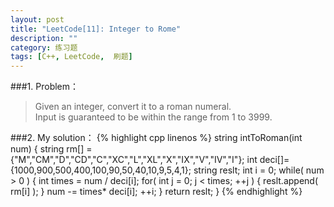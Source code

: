 ```yaml
---
layout: post
title: "LeetCode[11]: Integer to Rome"
description: ""
category: 练习题
tags: [C++, LeetCode,  刷题]
---
```

###1. Problem：
<blockquote>
Given an integer, convert it to a roman numeral.
<br>
Input is guaranteed to be within the range from 1 to 3999.
</blockquote>
###2. My solution：
{% highlight cpp linenos %}
    string intToRoman(int num) 
    {
        string rm[] = {"M","CM","D","CD","C","XC","L","XL","X","IX","V","IV","I"};
        int deci[]={1000,900,500,400,100,90,50,40,10,9,5,4,1};
        string reslt;
        int i = 0;
        while( num > 0 )
        {
            int times = num / deci[i];
            for( int j = 0; j < times; ++j )
            {
                reslt.append( rm[i] );
            }
            num -= times* deci[i];
            ++i;
        }
        return reslt;
    }
{% endhighlight %}
